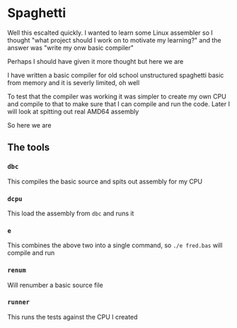 # Spaghetti

Well this escalted quickly. I wanted to learn some Linux assembler so I thought "what project should I work on to motivate my learning?" and the answer was "write my onw basic compiler"

Perhaps I should have given it more thought but here we are

I have written a basic compiler for old school unstructured spaghetti basic from memory and it is severly limited, oh well

To test that the compiler was working it was simpler to create my own CPU and compile to that to make sure that I can compile and run the code. Later I will look at spitting out real AMD64 assembly

So here we are

## The tools

### `dbc`

This compiles the basic source and spits out assembly for my CPU

### `dcpu`

This load the assembly from `dbc` and runs it

### `e`

This combines the above two into a single command, so `./e fred.bas` will compile and run

### `renum`

Will renumber a basic source file

### `runner`

This runs the tests against the CPU I created
